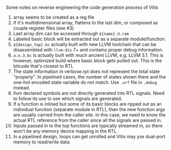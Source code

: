 Some notes on reverse engineering the code generation process of Vitis

1. array seems to be created as a reg file
2. If it's multidimensional array, flattens to the last dim, or composed as couple register files (see #3)
3. Last array dim can be accessed through `${name}_U.ram`
4. Labeled basic block will be extracted out as a separate module/function.
5. `${design_top}.bc` actually built with new LLVM toolchain that can be disassembled with `llvm-dis` 7+ and contains proper debug information.
6. `a.o.3.bc` is actually built with much ancient LLVM, e.g. LLVM 3.1. This is however, optimized build where basic block gets pulled out. This is the bitcode that's closest to RTL
7. The state information in verbose.rpt does not represent the total state "properly". In pipelined cases, the number of states shown there and the one-hot encoded state variable do not match. Use `.xrf` file in `.debug` instead.
8. llvm declared symbols are not directly generated into RTL signals. Need to follow its use to see which signals are generated.
9. If a function is inlined but some of its basic blocks are ripped out as an individual function (separate module in RTL), then the new function args are usually carried from the caller site. In this case, we need to know the actual RTL reference from the caller since all the signals are passed in.
10. Inputs passed in to the top functions are typically streamed in, so there won't be any memory device mapping in the RTL.
11. In a pipelined design, loops can get unrolled and Vitis may yse dual-port memory to read/write data.
